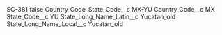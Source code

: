 <?xml version="1.0" encoding="UTF-8"?>
<CustomMetadata xmlns="http://soap.sforce.com/2006/04/metadata" xmlns:xsi="http://www.w3.org/2001/XMLSchema-instance" xmlns:xsd="http://www.w3.org/2001/XMLSchema">
    <label>SC-381</label>
    <protected>false</protected>
    <values>
        <field>Country_Code_State_Code__c</field>
        <value xsi:type="xsd:string">MX-YU</value>
    </values>
    <values>
        <field>Country_Code__c</field>
        <value xsi:type="xsd:string">MX</value>
    </values>
    <values>
        <field>State_Code__c</field>
        <value xsi:type="xsd:string">YU</value>
    </values>
    <values>
        <field>State_Long_Name_Latin__c</field>
        <value xsi:type="xsd:string">Yucatan_old</value>
    </values>
    <values>
        <field>State_Long_Name_Local__c</field>
        <value xsi:type="xsd:string">Yucatan_old</value>
    </values>
</CustomMetadata>
